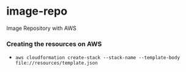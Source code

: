 # image-repo
Image Repository with AWS

### **Creating the resources on AWS**
- ```aws cloudformation create-stack --stack-name --template-body file://resources/template.json```
